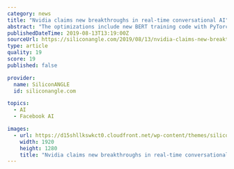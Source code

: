 ```yaml
---
category: news
title: "Nvidia claims new breakthroughs in real-time conversational AI"
abstract: "The optimizations include new BERT training code with PyTorch, which is being made available on GitHub, and a TensorRT optimized BERT sample, which has also been made open-source. If you like the ..."
publishedDateTime: 2019-08-13T13:19:00Z
sourceUrl: https://siliconangle.com/2019/08/13/nvidia-claims-new-breakthroughs-real-time-conversational-ai/
type: article
quality: 19
score: 19
published: false

provider:
  name: SiliconANGLE
  id: siliconangle.com

topics:
  - AI
  - Facebook AI

images:
  - url: https://d15shllkswkct0.cloudfront.net/wp-content/themes/siliconangle/img/File.jpg
    width: 1920
    height: 1280
    title: "Nvidia claims new breakthroughs in real-time conversational AI"
---
```

